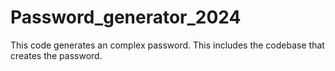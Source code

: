 # Password_generator_2024
This code generates an complex password. This includes the codebase that creates the password.
